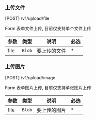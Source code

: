 ### 上传文件

[POST] /v1/upload/file

Form 表单文件上传, 目前仅支持单个文件上传

| 参数 | 类型     | 说明         | 必选 |
| ---- | -------- | ------------ | ---- |
| file | `Blob` | 要上传的文件 | \*   |

### 上传图片

[POST] /v1/upload/image

Form 表单图片上传, 目前仅支持单张图片上传

| 参数 | 类型     | 说明         | 必选 |
| ---- | -------- | ------------ | ---- |
| file | `Blob` | 要上传的图片 | \*   |